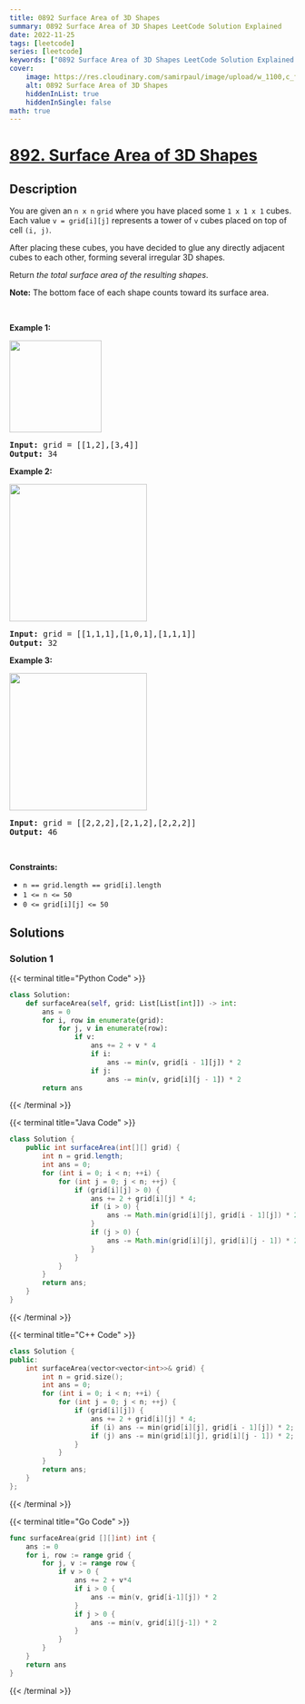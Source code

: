 ```yaml
---
title: 0892 Surface Area of 3D Shapes
summary: 0892 Surface Area of 3D Shapes LeetCode Solution Explained
date: 2022-11-25
tags: [leetcode]
series: [leetcode]
keywords: ["0892 Surface Area of 3D Shapes LeetCode Solution Explained in all languages", "0892 Surface Area of 3D Shapes", "LeetCode", "leetcode solution in Python3 C++ Java Go PHP Ruby Swift TypeScript Rust C# JavaScript C", "GeeksforGeeks", "InterviewBit", "Coding Ninjas", "HackerRank", "HackerEarth", "CodeChef", "TopCoder", "AlgoExpert", "freeCodeCamp", "Codeforces", "GitHub", "AtCoder", "Samir Paul"]
cover:
    image: https://res.cloudinary.com/samirpaul/image/upload/w_1100,c_fit,co_rgb:FFFFFF,l_text:Arial_75_bold:0892 Surface Area of 3D Shapes - Solution Explained/problem-solving.webp
    alt: 0892 Surface Area of 3D Shapes
    hiddenInList: true
    hiddenInSingle: false
math: true
---
```



# [892. Surface Area of 3D Shapes](https://leetcode.com/problems/surface-area-of-3d-shapes)


## Description

<p>You are given an <code>n x n</code> <code>grid</code> where you have placed some <code>1 x 1 x 1</code> cubes. Each value <code>v = grid[i][j]</code> represents a tower of <code>v</code> cubes placed on top of cell <code>(i, j)</code>.</p>

<p>After placing these cubes, you have decided to glue any directly adjacent cubes to each other, forming several irregular 3D shapes.</p>

<p>Return <em>the total surface area of the resulting shapes</em>.</p>

<p><strong>Note:</strong> The bottom face of each shape counts toward its surface area.</p>

<p>&nbsp;</p>
<p><strong class="example">Example 1:</strong></p>
<img alt="" src="https://spcdn.pages.dev/leetcode/problems/0892.Surface%20Area%20of%203D%20Shapes/images/tmp-grid2.jpg" style="width: 162px; height: 162px;" />
<pre>
<strong>Input:</strong> grid = [[1,2],[3,4]]
<strong>Output:</strong> 34
</pre>

<p><strong class="example">Example 2:</strong></p>
<img alt="" src="https://spcdn.pages.dev/leetcode/problems/0892.Surface%20Area%20of%203D%20Shapes/images/tmp-grid4.jpg" style="width: 242px; height: 242px;" />
<pre>
<strong>Input:</strong> grid = [[1,1,1],[1,0,1],[1,1,1]]
<strong>Output:</strong> 32
</pre>

<p><strong class="example">Example 3:</strong></p>
<img alt="" src="https://spcdn.pages.dev/leetcode/problems/0892.Surface%20Area%20of%203D%20Shapes/images/tmp-grid5.jpg" style="width: 242px; height: 242px;" />
<pre>
<strong>Input:</strong> grid = [[2,2,2],[2,1,2],[2,2,2]]
<strong>Output:</strong> 46
</pre>

<p>&nbsp;</p>
<p><strong>Constraints:</strong></p>

<ul>
	<li><code>n == grid.length == grid[i].length</code></li>
	<li><code>1 &lt;= n &lt;= 50</code></li>
	<li><code>0 &lt;= grid[i][j] &lt;= 50</code></li>
</ul>

## Solutions

### Solution 1

<!-- tabs:start -->

{{< terminal title="Python Code" >}}
```python
class Solution:
    def surfaceArea(self, grid: List[List[int]]) -> int:
        ans = 0
        for i, row in enumerate(grid):
            for j, v in enumerate(row):
                if v:
                    ans += 2 + v * 4
                    if i:
                        ans -= min(v, grid[i - 1][j]) * 2
                    if j:
                        ans -= min(v, grid[i][j - 1]) * 2
        return ans
```
{{< /terminal >}}

{{< terminal title="Java Code" >}}
```java
class Solution {
    public int surfaceArea(int[][] grid) {
        int n = grid.length;
        int ans = 0;
        for (int i = 0; i < n; ++i) {
            for (int j = 0; j < n; ++j) {
                if (grid[i][j] > 0) {
                    ans += 2 + grid[i][j] * 4;
                    if (i > 0) {
                        ans -= Math.min(grid[i][j], grid[i - 1][j]) * 2;
                    }
                    if (j > 0) {
                        ans -= Math.min(grid[i][j], grid[i][j - 1]) * 2;
                    }
                }
            }
        }
        return ans;
    }
}
```
{{< /terminal >}}

{{< terminal title="C++ Code" >}}
```cpp
class Solution {
public:
    int surfaceArea(vector<vector<int>>& grid) {
        int n = grid.size();
        int ans = 0;
        for (int i = 0; i < n; ++i) {
            for (int j = 0; j < n; ++j) {
                if (grid[i][j]) {
                    ans += 2 + grid[i][j] * 4;
                    if (i) ans -= min(grid[i][j], grid[i - 1][j]) * 2;
                    if (j) ans -= min(grid[i][j], grid[i][j - 1]) * 2;
                }
            }
        }
        return ans;
    }
};
```
{{< /terminal >}}

{{< terminal title="Go Code" >}}
```go
func surfaceArea(grid [][]int) int {
	ans := 0
	for i, row := range grid {
		for j, v := range row {
			if v > 0 {
				ans += 2 + v*4
				if i > 0 {
					ans -= min(v, grid[i-1][j]) * 2
				}
				if j > 0 {
					ans -= min(v, grid[i][j-1]) * 2
				}
			}
		}
	}
	return ans
}
```
{{< /terminal >}}

<!-- tabs:end -->

<!-- end -->
